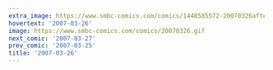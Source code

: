 ```yaml
---
extra_image: https://www.smbc-comics.com/comics/1448585572-20070326after.png
hovertext: '2007-03-26'
image: https://www.smbc-comics.com/comics/20070326.gif
next_comic: '2007-03-27'
prev_comic: '2007-03-25'
title: '2007-03-26'
---
```


